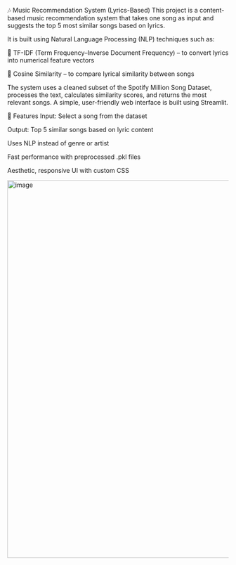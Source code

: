 🎶 Music Recommendation System (Lyrics-Based)
This project is a content-based music recommendation system that takes one song as input and suggests the top 5 most similar songs based on lyrics.

It is built using Natural Language Processing (NLP) techniques such as:

🧠 TF-IDF (Term Frequency–Inverse Document Frequency) – to convert lyrics into numerical feature vectors

📐 Cosine Similarity – to compare lyrical similarity between songs

The system uses a cleaned subset of the Spotify Million Song Dataset, processes the text, calculates similarity scores, and returns the most relevant songs.
A simple, user-friendly web interface is built using Streamlit.

🚀 Features
Input: Select a song from the dataset

Output: Top 5 similar songs based on lyric content

Uses NLP instead of genre or artist

Fast performance with preprocessed .pkl files

Aesthetic, responsive UI with custom CSS

<img width="860" alt="image" src="https://github.com/user-attachments/assets/fc831d03-f1ce-4ddd-8cb9-66ab6c2659fb" />

